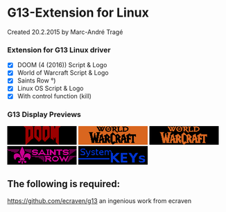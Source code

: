 # G13-Extension for Linux
Created 20.2.2015 by Marc-André Tragé

### Extension for G13 Linux driver
- [x] DOOM (4 (2016)) Script & Logo
- [x] World of Warcraft Script & Logo
- [x] Saints Row °)
- [x] Linux OS Script & Logo
- [x] With control function (kill)

### G13 Display Previews
![DOOM](https://github.com/MTrage/G13-Extension/blob/master/Display-Preview/g13_doom.png)
![WOW](https://github.com/MTrage/G13-Extension/blob/master/Display-Preview/g13_wow.png)
![WOW](https://github.com/MTrage/G13-Extension/blob/master/Display-Preview/g13b_wow.png)
![SR](https://github.com/MTrage/G13-Extension/blob/master/Display-Preview/g13_saints_row.png)
![OS](https://github.com/MTrage/G13-Extension/blob/master/Display-Preview/g13_system.png)

## The following is required:
https://github.com/ecraven/g13
an ingenious work from ecraven
